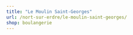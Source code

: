 ```yaml
---
title: "Le Moulin Saint-Georges"
url: /nort-sur-erdre/le-moulin-saint-georges/
shop: boulangerie
---
```

